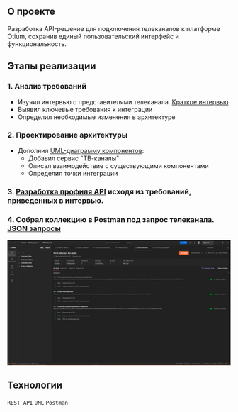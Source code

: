 ## О проекте
Разработка API-решение для подключения телеканалов к платформе Otium, сохранив единый пользовательский интерфейс и функциональность.

## Этапы реализации

### 1. Анализ требований
- Изучил интервью с представителями телеканала. [Краткое интервью](https://github.com/Alexandr-Korolkov/SystemAnalyticProjects/blob/main/7_проектирование_api/Интервью%20кратко.docx)
- Выявил ключевые требования к интеграции
- Определил необходимые изменения в архитектуре

### 2. Проектирование архитектуры
- Дополнил [UML-диаграмму компонентов](https://drive.google.com/file/d/1Sf9LluSMdeHbysZYwx13Cx4t3mvLh4OL/view?usp=drive_link):
  - Добавил сервис "ТВ-каналы"
  - Описал взаимодействие с существующими компонентами
  - Определил точки интеграции

### 3. [Разработка профиля API](https://github.com/Alexandr-Korolkov/SystemAnalyticProjects/blob/main/7_проектирование_api/Разработка%20API.docx) исходя из требований, приведенных в интервью. 

### 4. Собрал коллекцию в Postman под запрос телеканала. [JSON запросы](https://github.com/Alexandr-Korolkov/SystemAnalyticProjects/blob/main/7_проектирование_api/Custom%20Collection.postman_collection.json)
![результат](https://github.com/Alexandr-Korolkov/SystemAnalyticProjects/blob/main/7_проектирование_api/Результат%20коллекции.png)

## Технологии
`REST API` `UML` `Postman`